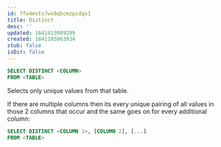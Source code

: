 ```yaml
---
id: 7fo4mvts7wx8qbcmzpcdqx1
title: Distinct
desc: ''
updated: 1641413089299
created: 1641105063934
stub: false
isDir: false
---
```



```sql
SELECT DISTINCT <COLUMN>
FROM <TABLE>
```

Selects only unique values from that table. 

If there are multiple columns then its every unique pairing of all values in those 2 columns that occur and the same goes on for every additional column:

```sql
SELECT DISTINCT <COLUMN 1>, [COLUMN 2], [...]
FROM <TABLE>
```
